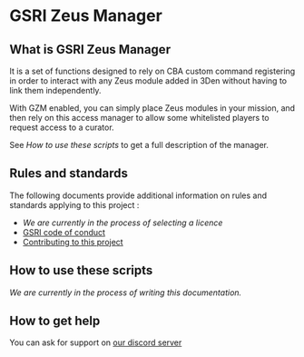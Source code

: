# GSRI Zeus Manager

## What is GSRI Zeus Manager

It is a set of functions designed to rely on CBA custom command registering in order to interact with any Zeus module added in 3Den without having to link them independently.

With GZM enabled, you can simply place Zeus modules in your mission, and then rely on this access manager to allow some whitelisted players to request access to a curator.

See *How to use these scripts* to get a full description of the manager.

## Rules and standards

The following documents provide additional information on rules and standards applying to this project :

*   *We are currently in the process of selecting a licence*
*   [GSRI code of conduct](https://github.com/team-gsri/CodeOfConduct/blob/master/.github/CODE_OF_CONDUCT.md)
*   [Contributing to this project](./CONTRIBUTING.md)

## How to use these scripts

*We are currently in the process of writing this documentation.*

## How to get help

You can ask for support on [our discord server](https://discord.gg/bhMn4jd)